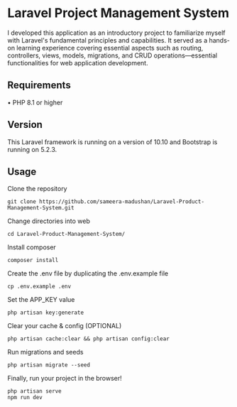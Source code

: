 #  Laravel Project Management System

I developed this application as an introductory project to familiarize myself with Laravel's fundamental principles and capabilities. It served as a hands-on learning experience covering essential aspects such as routing, controllers, views, models, migrations, and CRUD operations—essential functionalities for web application development.

## Requirements
•	PHP 8.1 or higher

## Version
This Laravel framework is running on a version of 10.10 and Bootstrap is running on 5.2.3.

## Usage <br>
Clone the repository <br>
```
git clone https://github.com/sameera-madushan/Laravel-Product-Management-System.git
```

Change directories into web <br>
```
cd Laravel-Product-Management-System/
```

Install composer <br>
```
composer install
```

Create the .env file by duplicating the .env.example file <br>
```
cp .env.example .env
```

Set the APP_KEY value <br>
```
php artisan key:generate
```

Clear your cache & config (OPTIONAL)
``` 
php artisan cache:clear && php artisan config:clear
```

Run migrations and seeds
``` 
php artisan migrate --seed
```

Finally, run your project in the browser!
```
php artisan serve
npm run dev
```
